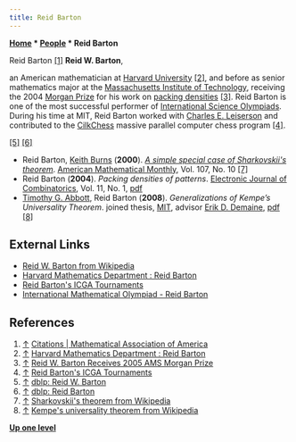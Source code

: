 ```yaml
---
title: Reid Barton
---
```

**[Home](Home "Home") \* [People](People "People") \* Reid Barton**



 [](https://www.maa.org/node/119508) Reid Barton <a id="cite-note-1" href="#cite-ref-1">[1]</a> 
**Reid W. Barton**,  

an American mathematician at [Harvard University](Harvard_University "Harvard University") <a id="cite-note-2" href="#cite-ref-2">[2]</a>, and before as senior mathematics major at the [Massachusetts Institute of Technology](Massachusetts_Institute_of_Technology "Massachusetts Institute of Technology"), receiving the 2004 [Morgan Prize](https://en.wikipedia.org/wiki/Morgan_Prize) for his work on [packing densities](https://en.wikipedia.org/wiki/Packing_density) <a id="cite-note-3" href="#cite-ref-3">[3]</a>. 
Reid Barton is one of the most successful performer of [International Science Olympiads](https://en.wikipedia.org/wiki/International_Science_Olympiad). 
During his time at MIT, Reid Barton worked with [Charles E. Leiserson](Charles_Leiserson "Charles Leiserson") and contributed to the [CilkChess](CilkChess "CilkChess") massive parallel computer chess program <a id="cite-note-4" href="#cite-ref-4">[4]</a>. 






<a id="cite-note-5" href="#cite-ref-5">[5]</a> <a id="cite-note-6" href="#cite-ref-6">[6]</a>



* Reid Barton, [Keith Burns](https://dblp.uni-trier.de/pers/hd/b/Burns:Keith) (**2000**). *[A simple special case of Sharkovskii's theorem](https://sites.math.northwestern.edu/~burns/papers/bb/)*. [American Mathematical Monthly](https://en.wikipedia.org/wiki/American_Mathematical_Monthly), Vol. 107, No. 10 <a id="cite-note-7" href="#cite-ref-7">[7]</a>
* Reid Barton (**2004**). *Packing densities of patterns*. [Electronic Journal of Combinatorics](https://en.wikipedia.org/wiki/Electronic_Journal_of_Combinatorics), Vol. 11, No. 1, [pdf](http://www.combinatorics.org/Volume_11/PDF/v11i1r80.pdf)
* [Timothy G. Abbott](https://dblp.uni-trier.de/pers/hd/a/Abbott:Timothy_G=), Reid Barton (**2008**). *Generalizations of Kempe’s Universality Theorem*. joined thesis, [MIT](Massachusetts_Institute_of_Technology "Massachusetts Institute of Technology"), advisor [Erik D. Demaine](Erik_D._Demaine "Erik D. Demaine"), [pdf](http://web.mit.edu/tabbott/www/papers/mthesis.pdf) <a id="cite-note-8" href="#cite-ref-8">[8]</a>


## External Links


* [Reid W. Barton from Wikipedia](https://en.wikipedia.org/wiki/Reid_W._Barton)
* [Harvard Mathematics Department : Reid Barton](http://www.math.harvard.edu/people/BartonReid.html)
* [Reid Barton's ICGA Tournaments](https://www.game-ai-forum.org/icga-tournaments/person.php?id=34)
* [International Mathematical Olympiad - Reid Barton](https://www.imo-official.org/participant_r.aspx?id=5104&column=year&order=desc&language=en)


## References


1. <a id="cite-ref-1" href="#cite-note-1">↑</a> [Citations | Mathematical Association of America](https://www.maa.org/node/119508)
2. <a id="cite-ref-2" href="#cite-note-2">↑</a> [Harvard Mathematics Department : Reid Barton](http://www.math.harvard.edu/people/BartonReid.html)
3. <a id="cite-ref-3" href="#cite-note-3">↑</a> [Reid W. Barton Receives 2005 AMS Morgan Prize](http://www.ams.org/ams/press/morgan-barton.html)
4. <a id="cite-ref-4" href="#cite-note-4">↑</a> [Reid Barton's ICGA Tournaments](https://www.game-ai-forum.org/icga-tournaments/person.php?id=34)
5. <a id="cite-ref-5" href="#cite-note-5">↑</a> [dblp: Reid W. Barton](https://dblp.uni-trier.de/pers/hd/b/Barton:Reid_W=)
6. <a id="cite-ref-6" href="#cite-note-6">↑</a> [dblp: Reid Barton](https://dblp.uni-trier.de/pers/hd/b/Barton:Reid)
7. <a id="cite-ref-7" href="#cite-note-7">↑</a> [Sharkovskii's theorem from Wikipedia](https://en.wikipedia.org/wiki/Sharkovskii%27s_theorem)
8. <a id="cite-ref-8" href="#cite-note-8">↑</a> [Kempe's universality theorem from Wikipedia](https://en.wikipedia.org/wiki/Kempe%27s_universality_theorem)

**[Up one level](People "People")**







 
